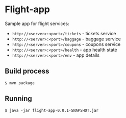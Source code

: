 # Flight-app
Sample app for flight services:

- `http://<server>:<port>/tickets` - tickets service
- `http://<server>:<port>/baggage` - baggage service
- `http://<server>:<port>/coupons` - coupons service
- `http://<server>:<port>/health` - app health state
- `http://<server>:<port>/env` - app details

## Build process
`$ mvn package`

## Running
`$ java -jar flight-app-0.0.1-SNAPSHOT.jar`
